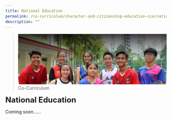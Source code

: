 ```yaml
---
title: National Education
permalink: /co-curriculum/character-and-citizenship-education-cce/national-education
description: ""
---
```

>![](/images/About%20us.jpg)
>Co-Curriculum

**<font size=5>National Education</font>**<br>

Coming soon......